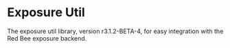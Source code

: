 # Exposure Util

The exposure util library, version r3.1.2-BETA-4, for easy integration with the Red Bee exposure backend.